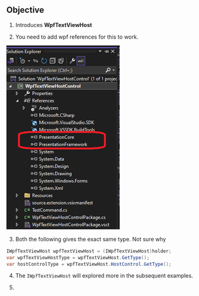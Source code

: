## Objective

1. Introduces **WpfTextViewHost** 

2. You need to add wpf references for this to work. 

![Wpf references to work](images/50_50_ReferencesToBeAdded.png)

3. Both the following gives the exact same type. Not sure why

```cs
IWpfTextViewHost wpfTextViewHost = (IWpfTextViewHost)holder;
var wpfTextViewHostType = wpfTextViewHost.GetType();
var hostControlType = wpfTextViewHost.HostControl.GetType();
```

4. The `IWpfTextViewHost` will explored more in the subsequent examples.

5. 

